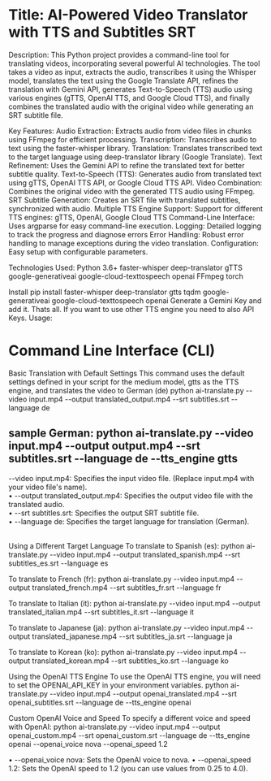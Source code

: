 <h1>Title: AI-Powered Video Translator with TTS and Subtitles SRT</h1>

Description:
This Python project provides a command-line tool for translating videos, incorporating several powerful AI technologies. The tool takes a video as input, extracts the audio, transcribes it using the Whisper model, translates the text using the Google Translate API, refines the translation with Gemini API, generates Text-to-Speech (TTS) audio using various engines (gTTS, OpenAI TTS, and Google Cloud TTS), and finally combines the translated audio with the original video while generating an SRT subtitle file.

Key Features:
    Audio Extraction: Extracts audio from video files in chunks using FFmpeg for efficient processing.
    Transcription: Transcribes audio to text using the faster-whisper library.
    Translation: Translates transcribed text to the target language using deep-translator library (Google Translate).
    Text Refinement: Uses the Gemini API to refine the translated text for better subtitle quality.
    Text-to-Speech (TTS): Generates audio from translated text using gTTS, OpenAI TTS API, or Google Cloud TTS API.
    Video Combination: Combines the original video with the generated TTS audio using FFmpeg.
    SRT Subtitle Generation: Creates an SRT file with translated subtitles, synchronized with audio.
    Multiple TTS Engine Support: Support for different TTS engines: gTTS, OpenAI, Google Cloud TTS
    Command-Line Interface: Uses argparse for easy command-line execution.
    Logging: Detailed logging to track the progress and diagnose errors
    Error Handling: Robust error handling to manage exceptions during the video translation.
    Configuration: Easy setup with configurable parameters.

Technologies Used:
    Python 3.6+
    faster-whisper
    deep-translator
    gTTS
    google-generativeai
    google-cloud-texttospeech
    openai
    FFmpeg
    torch

Install
pip install faster-whisper deep-translator gtts tqdm google-generativeai google-cloud-texttospeech openai
Generate a Gemini Key and add it. Thats all. If you want to use other TTS engine you need to also API Keys.
Usage:

# Command Line Interface (CLI)

Basic Translation with Default Settings
This command uses the default settings defined in your script for the medium model, gtts as the TTS engine, and translates the video to German (de)
      python ai-translate.py --video input.mp4 --output translated_output.mp4 --srt subtitles.srt --language de
<br>
<h2>sample German: python ai-translate.py --video input.mp4 --output output.mp4 --srt subtitles.srt --language de --tts_engine gtts </h2>
    --video input.mp4: Specifies the input video file. (Replace input.mp4 with your video file's name).<br>
•	--output translated_output.mp4: Specifies the output video file with the translated audio.<br>
•	--srt subtitles.srt: Specifies the output SRT subtitle file.<br>
•	--language de: Specifies the target language for translation (German).<br>
<br>

Using a Different Target Language
To translate to Spanish (es):
      python ai-translate.py --video input.mp4 --output translated_spanish.mp4 --srt subtitles_es.srt --language es
    
To translate to French (fr):
      python ai-translate.py --video input.mp4 --output translated_french.mp4 --srt subtitles_fr.srt --language fr
    
To translate to Italian (it):
      python ai-translate.py --video input.mp4 --output translated_italian.mp4 --srt subtitles_it.srt --language it
    
To translate to Japanese (ja):
      python ai-translate.py --video input.mp4 --output translated_japanese.mp4 --srt subtitles_ja.srt --language ja
    
To translate to Korean (ko):
      python ai-translate.py --video input.mp4 --output translated_korean.mp4 --srt subtitles_ko.srt --language ko
    
Using the OpenAI TTS Engine
To use the OpenAI TTS engine, you will need to set the OPENAI_API_KEY in your environment variables.
      python ai-translate.py --video input.mp4 --output openai_translated.mp4 --srt openai_subtitles.srt --language de --tts_engine openai
    
Custom OpenAI Voice and Speed
To specify a different voice and speed with OpenAI:
      python ai-translate.py --video input.mp4 --output openai_custom.mp4 --srt openai_custom.srt --language de --tts_engine openai --openai_voice nova --openai_speed 1.2
    
•	--openai_voice nova: Sets the OpenAI voice to nova.
•	--openai_speed 1.2: Sets the OpenAI speed to 1.2 (you can use values from 0.25 to 4.0).

